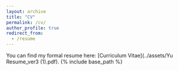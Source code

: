 ```yaml
---
layout: archive
title: "CV"
permalink: /cv/
author_profile: true
redirect_from:
  - /resume
---
```

You can find my formal resume here: [Curriculum Vitae](../assets/Yu Resume_ver3 (1).pdf).
{% include base_path %}
